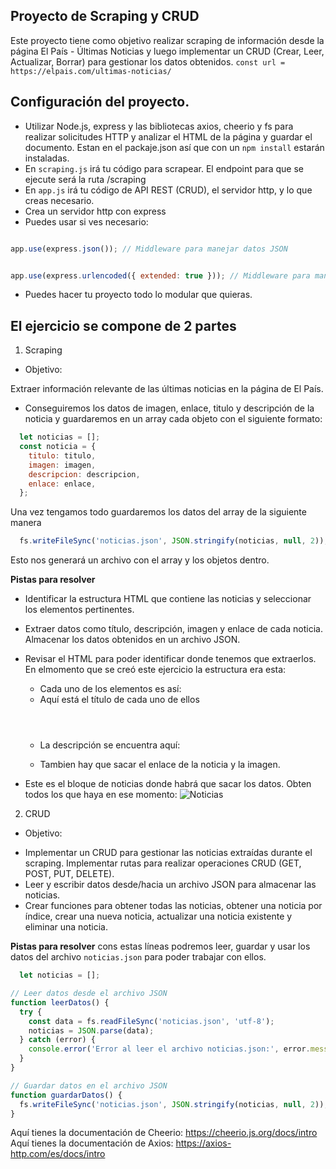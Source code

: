 ## Proyecto de Scraping y CRUD

Este proyecto tiene como objetivo realizar scraping de información desde la página El País - Últimas Noticias y luego implementar un CRUD (Crear, Leer, Actualizar, Borrar) para gestionar los datos obtenidos.
`const url = https://elpais.com/ultimas-noticias/`

## Configuración del proyecto.
- Utilizar Node.js, express y las bibliotecas axios, cheerio y fs para realizar solicitudes HTTP y analizar el HTML de la página y guardar el documento. Estan en el packaje.json así que con un `npm install` estarán instaladas.
- En `scraping.js` irá tu código para scrapear. El endpoint para que se ejecute será la ruta /scraping
- En `app.js` irá tu código de API REST (CRUD), el servidor http, y lo que creas necesario.
- Crea un servidor http con express
- Puedes usar si ves necesario:
```javascript

app.use(express.json()); // Middleware para manejar datos JSON


app.use(express.urlencoded({ extended: true })); // Middleware para manejar datos de formularios URL-encoded
```
- Puedes hacer tu proyecto todo lo modular que quieras.

## El ejercicio se compone de 2 partes

1. Scraping

* Objetivo:

Extraer información relevante de las últimas noticias en la página de El País.
- Conseguiremos los datos de imagen, enlace, titulo y descripción de la noticia y guardaremos en un array cada objeto con el siguiente formato:

```javascript 
  let noticias = [];
  const noticia = {
    titulo: titulo,
    imagen: imagen,
    descripcion: descripcion,
    enlace: enlace,
  };
```

Una vez tengamos todo guardaremos los datos del array de la siguiente manera
```javascript 
  fs.writeFileSync('noticias.json', JSON.stringify(noticias, null, 2));
```
Esto nos generará un archivo con el array y los objetos dentro.

**Pistas para resolver**

- Identificar la estructura HTML que contiene las noticias y seleccionar los elementos pertinentes.
- Extraer datos como título, descripción, imagen y enlace de cada noticia.
Almacenar los datos obtenidos en un archivo JSON.  

- Revisar el HTML para poder identificar donde tenemos que extraerlos. En elmomento que se creó este ejercicio la estructura era esta:
  - Cada uno de los elementos es así: <article class="c c-d c--m "> 
  - Aquí está el título de cada uno de ellos <header class="c_h">
  - La descripción se encuentra aquí: <p class="c_d">
  - Tambien hay que sacar el enlace de la noticia y la imagen.

* Este es el bloque de noticias donde habrá que sacar los datos. Obten todos los que haya en ese momento:
![Noticias](/imgs/noticias.png)

2. CRUD

* Objetivo:

- Implementar un CRUD para gestionar las noticias extraídas durante el scraping. Implementar rutas para realizar operaciones CRUD (GET, POST, PUT, DELETE).
- Leer y escribir datos desde/hacia un archivo JSON para almacenar las noticias.
- Crear funciones para obtener todas las noticias, obtener una noticia por índice, crear una nueva noticia, actualizar una noticia existente y eliminar una noticia.

**Pistas para resolver**
cons estas líneas podremos leer, guardar y usar los datos del archivo `noticias.json` para poder trabajar con ellos.

```javascript 
  let noticias = [];

// Leer datos desde el archivo JSON
function leerDatos() {
  try {
    const data = fs.readFileSync('noticias.json', 'utf-8');
    noticias = JSON.parse(data);
  } catch (error) {
    console.error('Error al leer el archivo noticias.json:', error.message);
  }
}

// Guardar datos en el archivo JSON
function guardarDatos() {
  fs.writeFileSync('noticias.json', JSON.stringify(noticias, null, 2));
}
```

Aquí tienes la documentación de Cheerio: https://cheerio.js.org/docs/intro
Aquí tienes la documentación de Axios: https://axios-http.com/es/docs/intro
